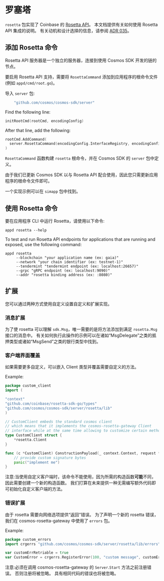 # 罗塞塔

`rosetta` 包实现了 Coinbase 的 [Rosetta API](https://www.rosetta-api.org)。 本文档提供有关如何使用 Rosetta API 集成的说明。 有关动机和设计选择的信息，请参阅 [ADR 035](../architecture/adr-035-rosetta-api-support.md)。

## 添加 Rosetta 命令

Rosetta API 服务器是一个独立的服务器，连接到使用 Cosmos SDK 开发的链的节点。

要启用 Rosetta API 支持，需要将 `RosettaCommand` 添加到应用程序的根命令文件(例如 `appd/cmd/root.go`)。

导入 `server` 包: 

```go
    "github.com/cosmos/cosmos-sdk/server"
```

Find the following line:

```go
initRootCmd(rootCmd, encodingConfig)
```

After that line, add the following:

```go
rootCmd.AddCommand(
  server.RosettaCommand(encodingConfig.InterfaceRegistry, encodingConfig.Marshaler)
)
```

`RosettaCommand` 函数构建 `rosetta` 根命令，并在 Cosmos SDK 的 `server` 包中定义。

由于我们已更新 Cosmos SDK 以与 Rosetta API 配合使用，因此您只需更新应用程序的根命令文件即可。

一个实现示例可以在 `simapp` 包中找到。

## 使用 Rosetta 命令

要在应用程序 CLI 中运行 Rosetta，请使用以下命令: 

```
appd rosetta --help
```

To test and run Rosetta API endpoints for applications that are running and exposed, use the following command:

```
appd rosetta
     --blockchain "your application name (ex: gaia)"
     --network "your chain identifier (ex: testnet-1)"
     --tendermint "tendermint endpoint (ex: localhost:26657)"
     --grpc "gRPC endpoint (ex: localhost:9090)"
     --addr "rosetta binding address (ex: :8080)"
```

## 扩展

您可以通过两种方式使用自定义设置自定义和扩展实现。

### 消息扩展

为了使 rosetta 可以理解 `sdk.Msg`，唯一需要的是将方法添加到满足 `rosetta.Msg` 接口的消息中。 有关如何执行此操作的示例可以在诸如“MsgDelegate”之类的抵押类型或诸如“MsgSend”之类的银行类型中找到。

### 客户端界面覆盖

如果需要更多自定义，可以嵌入 Client 类型并覆盖需要自定义的方法。 

Example:

```go
package custom_client
import (

"context"
"github.com/coinbase/rosetta-sdk-go/types"
"github.com/cosmos/cosmos-sdk/server/rosetta/lib"
)

// CustomClient embeds the standard cosmos client
// which means that it implements the cosmos-rosetta-gateway Client
// interface while at the same time allowing to customize certain methods
type CustomClient struct {
    *rosetta.Client
}

func (c *CustomClient) ConstructionPayload(_ context.Context, request *types.ConstructionPayloadsRequest) (resp *types.ConstructionPayloadsResponse, err error) {
    // provide custom signature bytes
    panic("implement me")
}
```

注意:当使用自定义客户端时，该命令不能使用，因为所需的构造函数**可能**不同，因此需要创建一个新的构造函数。 我们打算在未来提供一种无需编写额外代码即可初始化自定义客户端的方法。

### 错误扩展

由于 rosetta 需要向网络选项提供“返回”错误。 为了声明一个新的 rosetta 错误，我们在 cosmos-rosetta-gateway 中使用了 `errors` 包。 

Example:

```go
package custom_errors
import crgerrs "github.com/cosmos/cosmos-sdk/server/rosetta/lib/errors"

var customErrRetriable = true
var CustomError = crgerrs.RegisterError(100, "custom message", customErrRetriable, "description")
```

注意:必须在调用 cosmos-rosetta-gateway 的 `Server`.`Start` 方法之前注册错误。 否则注册将被忽略。 具有相同代码的错误也将被忽略。